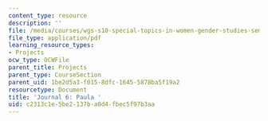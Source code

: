 ```yaml
---
content_type: resource
description: ''
file: /media/courses/wgs-s10-special-topics-in-women-gender-studies-seminar-latina-womens-voices-spring-2010/c2313c1e5be2137ba0d4fbec5f97b3aa_MITWGS_S10S10_jrnl_paula.pdf
file_type: application/pdf
learning_resource_types:
- Projects
ocw_type: OCWFile
parent_title: Projects
parent_type: CourseSection
parent_uid: 1be2d5a3-f015-8dfc-1645-5878ba5f19a2
resourcetype: Document
title: 'Journal 6: Paula '
uid: c2313c1e-5be2-137b-a0d4-fbec5f97b3aa
---
```

